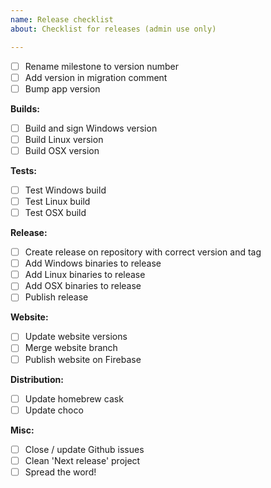 ```yaml
---
name: Release checklist
about: Checklist for releases (admin use only)

---
```

- [ ] Rename milestone to version number
- [ ] Add version in migration comment
- [ ] Bump app version

**Builds:** 
- [ ] Build and sign Windows version
- [ ] Build Linux version
- [ ] Build OSX version

**Tests:**
- [ ] Test Windows build
- [ ] Test Linux build
- [ ] Test OSX build

**Release:**
- [ ] Create release on repository with correct version and tag
- [ ] Add Windows binaries to release
- [ ] Add Linux binaries to release
- [ ] Add OSX binaries to release
- [ ] Publish release

**Website:**
- [ ] Update website versions
- [ ] Merge website branch
- [ ] Publish website on Firebase

**Distribution:**
- [ ] Update homebrew cask
- [ ] Update choco

**Misc:**
- [ ] Close / update Github issues
- [ ] Clean 'Next release' project
- [ ] Spread the word!
